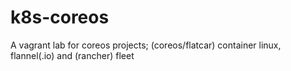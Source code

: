 # k8s-coreos
A vagrant lab for coreos projects; (coreos/flatcar) container linux, flannel(.io) and (rancher) fleet
